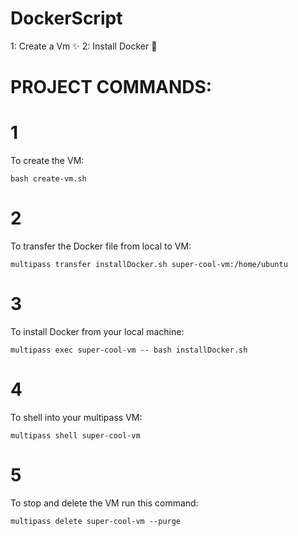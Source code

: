 # DockerScript
1: Create a Vm ✨
2: Install Docker 🐳


# PROJECT COMMANDS:

# 1
To create the VM:

```shell
bash create-vm.sh
```

# 2
To transfer the Docker file from local to VM:

```shell
multipass transfer installDocker.sh super-cool-vm:/home/ubuntu
```

# 3
To install Docker from your local machine:

```shell
multipass exec super-cool-vm -- bash installDocker.sh
```

# 4
To shell into your multipass VM: 

```shell
multipass shell super-cool-vm
```

# 5
To stop and delete the VM run this command:

```shell
multipass delete super-cool-vm --purge
```

